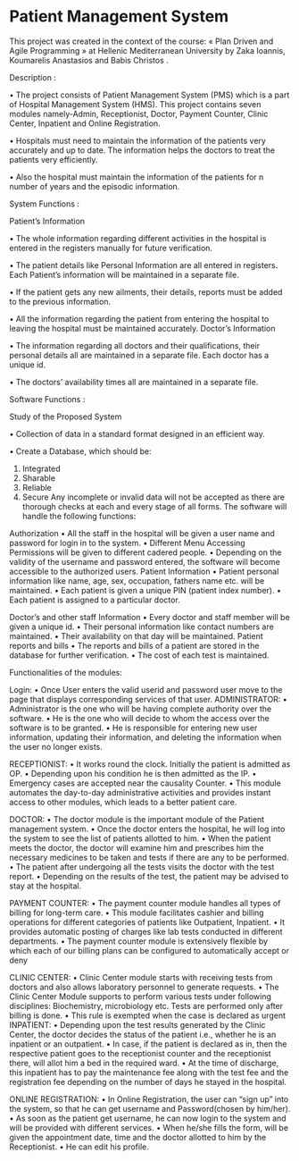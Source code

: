 # Patient Management System
This project was created in the context of the course: « Plan Driven and Agile Programming » at Hellenic Mediterranean University by Zaka Ioannis, Koumarelis Anastasios and Babis Christos .

Description :

•	The project consists of Patient Management System (PMS) which is a part of Hospital Management System (HMS). This project contains seven modules namely-Admin, Receptionist, Doctor, Payment Counter, Clinic Center, Inpatient and Online Registration.

•	Hospitals must need to maintain the information of the patients very accurately and up to date. The information helps the doctors to treat the patients very efficiently.

•	Also the hospital must maintain the information of the patients for n number of years and the episodic information.

System Functions :

Patient’s Information

•	The whole information regarding different activities in the hospital is entered in the registers manually for future verification.

•	The patient details like Personal Information are all entered in registers. Each Patient’s information will be maintained in a separate file.

•	If the patient gets any new ailments, their details, reports must be added to the previous information.

•	All the information regarding the patient from entering the hospital to leaving the hospital must be maintained accurately.
Doctor’s Information

•	The information regarding all doctors and their qualifications, their personal details all are maintained in a separate file. Each doctor has a unique id.

•	The doctors’ availability times all are maintained in a separate file.

Software Functions :

Study of the Proposed System 

•	Collection of data in a standard format designed in an efficient way.

•	Create a Database, which should be:
1.	Integrated
2.	Sharable
3.	Reliable
4.	Secure
Any incomplete or invalid data will not be accepted as there are thorough checks at each and every stage of all forms.
The software will handle the following functions:

Authorization
•	All the staff in the hospital will be given a user name and password for login in to the system.
•	Different Menu Accessing Permissions will be given to different cadered people.
•	Depending on the validity of the username and password entered, the software will become accessible to the authorized users. 
Patient Information
•	Patient personal information like name, age, sex, occupation, fathers name etc. will be maintained.
•	Each patient is given a unique PIN (patient index number).
•	Each patient is assigned to a particular doctor.

Doctor’s and other staff Information
•	Every doctor and staff member will be given a unique id.
•	Their personal information like contact numbers are maintained.
•	Their availability on that day will be maintained.
Patient reports and bills
•	The reports and bills of a patient are stored in the database for further verification.
•	The cost of each test is maintained.

Functionalities of the modules:

Login:
•	Once User enters the valid userid and password user move to the page that displays corresponding services of that user.
ADMINISTRATOR:
•	Administrator is the one who will be having complete authority over the software.
•	He is the one who will decide to whom the access over the software is to be granted.
•	He is responsible for entering new user information, updating their information, and deleting the information when the user no longer exists.

RECEPTIONIST:
•	It works round the clock. Initially the patient is admitted as OP.
•	Depending upon his condition he is then admitted as the IP.
•	Emergency cases are accepted near the causality Counter.
•	This module automates the day-to-day administrative activities and provides instant access to other modules, which leads to a better patient care.

DOCTOR:
•	The doctor module is the important module of the Patient management system.
•	Once the doctor enters the hospital, he will log into the system to see the list of patients allotted to him.
•	When the patient meets the doctor, the doctor will examine him and prescribes him the necessary medicines to be taken and tests if there are any to be performed.
•	The patient after undergoing all the tests visits the doctor with the test report.
•	Depending on the results of the test, the patient may be advised to stay at the hospital.

PAYMENT COUNTER:
•	The payment counter module handles all types of billing for long-term care.
•	This module facilitates cashier and billing operations for different categories of patients like Outpatient, Inpatient.
•	It provides automatic posting of charges like lab tests conducted in different departments.
•	The payment counter module is extensively flexible by which each of our billing plans can be configured to automatically accept or deny

CLINIC CENTER:
•	Clinic Center module starts with receiving tests from doctors and also allows laboratory personnel to generate requests.
•	The Clinic Center Module supports to perform various tests under following disciplines: Biochemistry, microbiology  etc. Tests are performed only after billing is done.
•	This rule is exempted when the case is declared as urgent
INPATIENT:
•	Depending upon the test results generated by the Clinic Center, the doctor decides the status of the patient i.e., whether he is an inpatient or an outpatient.
•	In case, if the patient is declared as in, then the respective patient goes to the receptionist counter and the receptionist there, will allot him a bed in the required ward.
•	At the time of discharge, this inpatient has to pay the maintenance fee along with the test fee and the registration fee depending on the number of days he stayed in the hospital.

ONLINE REGISTRATION:
•	In Online Registration, the user can “sign up” into the system, so that he can get username and Password(chosen by him/her).
•	As soon as the patient get username, he can now login to the system and will be provided with different services.
•	When he/she fills the form, will be given the appointment date, time and the doctor allotted to him by the Receptionist.
•	He can edit his profile.
